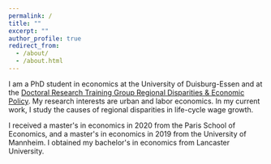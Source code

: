 ```yaml
---
permalink: /
title: ""
excerpt: ""
author_profile: true
redirect_from: 
  - /about/
  - /about.html
---
```


I am a PhD student in economics at the University of Duisburg-Essen and at the [Doctoral Research Training Group Regional Disparities & Economic Policy](https://www.regional-disparities.de).
My research interests are urban and labor economics. In my current work, I study the causes of regional disparities in life-cycle wage growth.

I received a master's in economics in 2020 from the Paris School of Economics, and a master's in economics in 2019 from the University of Mannheim. I obtained my bachelor's in economics from Lancaster University. 

